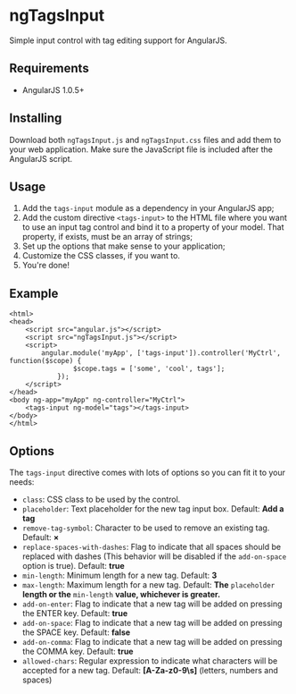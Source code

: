 ngTagsInput
===========

Simple input control with tag editing support for AngularJS.

## Requirements

 - AngularJS 1.0.5+

## Installing

Download both `ngTagsInput.js` and `ngTagsInput.css` files and add them to your web application. Make sure the JavaScript file is included after the AngularJS script.

## Usage

 1. Add the `tags-input` module as a dependency in your AngularJS app;
 2. Add the custom directive `<tags-input>` to the HTML file where you want to use an input tag control and bind it to a property of your model. That property, if exists, must be an array of strings;
 3. Set up the options that make sense to your application;
 4. Customize the CSS classes, if you want to.
 3. You're done!

## Example
    <html>
    <head>
        <script src="angular.js"></script>
        <script src="ngTagsInput.js"></script>
        <script>
            angular.module('myApp', ['tags-input']).controller('MyCtrl', function($scope) {
                    $scope.tags = ['some', 'cool', tags'];
                });
        </script>
    </head>
    <body ng-app="myApp" ng-controller="MyCtrl">
        <tags-input ng-model="tags"></tags-input>
    </body>
    </html>    

## Options

The `tags-input` directive comes with lots of options so you can fit it to your needs:

- `class`: CSS class to be used by the control.
- `placeholder`: Text placeholder for the new tag input box. Default: **Add a tag**
- `remove-tag-symbol`: Character to be used to remove an existing tag. Default: **&times;**
- `replace-spaces-with-dashes`: Flag to indicate that all spaces should be replaced with dashes (This behavior will be disabled if the `add-on-space` option is true). Default: **true**
- `min-length`: Minimum length for a new tag. Default: **3**
- `max-length`: Maximum length for a new tag. Default: **The** `placeholder` **length or the** `min-length` **value, whichever is greater.**
- `add-on-enter`: Flag to indicate that a new tag will be added on pressing the ENTER key. Default: **true**
- `add-on-space`: Flag to indicate that a new tag will be added on pressing the  SPACE key. Default: **false**
- `add-on-comma`: Flag to indicate that a new tag will be added on pressing the  COMMA key. Default: **true**
- `allowed-chars`: Regular expression to indicate what characters will be accepted for a new tag. Default: **[A-Za-z0-9\s]** (letters, numbers and spaces)